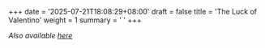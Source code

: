 +++
date = '2025-07-21T18:08:29+08:00'
draft = false
title = 'The Luck of Valentino'
weight = 1
summary = ' '
+++

*Also available [here](https://peterellingerlegalepisodes.blogspot.com/2025/07/the-luck-of-valentino.html)*